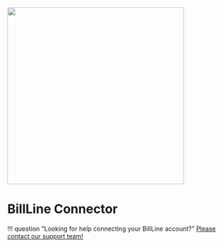 <img src="https://static.openfintech.io/payment_providers/billline/logo.svg?w=400" width="400px" >

# BillLine Connector

!!! question "Looking for help connecting your BillLine account?"
    [Please contact our support team!](mailto:support@paycore.io)